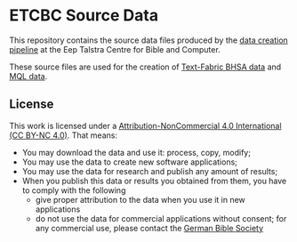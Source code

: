# ETCBC Source Data

This repository contains the source data files produced by the [data creation pipeline](http://www.etcbc.nl/datacreation) at the Eep Talstra Centre for Bible and Computer.

These source files are used for the creation of [Text-Fabric BHSA data](https://github.com/ETCBC/bhsa) and [MQL data](https://github.com/ETCBC/shebanq/wiki).

## License
This work is licensed under a [Attribution-NonCommercial 4.0 International (CC BY-NC 4.0)](https://creativecommons.org/licenses/by-nc/4.0/). That means:

* You may download the data and use it: process, copy, modify;
* You may use the data to create new software applications;
* You may use the data for research and publish any amount of results;
* When you publish this data or results you obtained from them, you have to comply with the following
	* give proper attribution to the data when you use it in new applications
	* do not use the data for commercial applications without consent; for any commercial use, please contact the [German Bible Society](https://github.com/ETCBC/bhsa/blob/master/zentrale@dbg.de)
